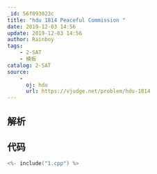 ```yaml
---
_id: 56f093023c
title: "hdu 1814 Peaceful Commission "
date: 2019-12-03 14:56
update: 2019-12-03 14:56
author: Rainboy
tags:
    - 2-SAT
    - 模板
catalog: 2-SAT
source: 
    - 
      oj: hdu
      url: https://vjudge.net/problem/hdu-1814
---
```



## 解析

## 代码

```c
<%- include("1.cpp") %>
```
